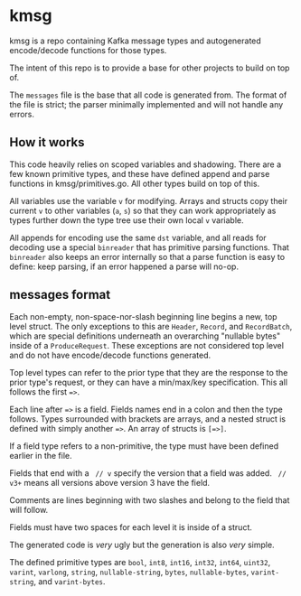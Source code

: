 kmsg
====

kmsg is a repo containing Kafka message types and autogenerated encode/decode
functions for those types.

The intent of this repo is to provide a base for other projects to build on top
of.

The `messages` file is the base that all code is generated from. The format of
the file is strict; the parser minimally implemented and will not handle any
errors.

How it works
------------

This code heavily relies on scoped variables and shadowing. There are a few
known primitive types, and these have defined append and parse functions
in kmsg/primitives.go. All other types build on top of this.

All variables use the variable `v` for modifying. Arrays and structs copy their
current `v` to other variables (`a`, `s`) so that they can work appropriately
as types further down the type tree use their own local `v` variable.

All appends for encoding use the same `dst` variable, and all reads for
decoding use a special `binreader` that has primitive parsing functions.
That `binreader` also keeps an error internally so that a parse function
is easy to define: keep parsing, if an error happened a parse will no-op.

messages format
---------------

Each non-empty, non-space-nor-slash beginning line begins a new, top level
struct. The only exceptions to this are `Header`, `Record`, and `RecordBatch`,
which are special definitions underneath an overarching "nullable bytes" inside
of a `ProduceRequest`. These exceptions are not considered top level and do
not have encode/decode functions generated.

Top level types can refer to the prior type that they are the response to the
prior type's request, or they can have a min/max/key specification. This all
follows the first `=>`.

Each line after `=>` is a field. Fields names end in a colon and then the type
follows. Types surrounded with brackets are arrays, and a nested struct is
defined with simply another `=>`. An array of structs is `[=>]`.

If a field type refers to a non-primitive, the type must have been defined
earlier in the file.

Fields that end with a ` // v` specify the version that a field was added.
` // v3+` means all versions above version 3 have the field.

Comments are lines beginning with two slashes and belong to the field
that will follow.

Fields must have two spaces for each level it is inside of a struct.

The generated code is _very_ ugly but the generation is also _very_ simple.

The defined primitive types are `bool`, `int8`, `int16`, `int32`, `int64`,
`uint32`, `varint`, `varlong`, `string`, `nullable-string`, `bytes`,
`nullable-bytes`, `varint-string`, and `varint-bytes`.
